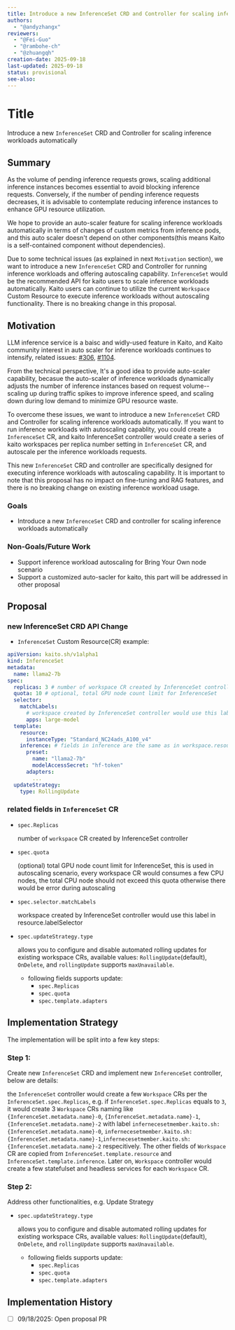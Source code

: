 ```yaml
---
title: Introduce a new InferenceSet CRD and Controller for scaling inference workloads automatically
authors:
  - "@andyzhangx"
reviewers:
  - "@Fei-Guo"
  - "@rambohe-ch"
  - "@zhuangqh"
creation-date: 2025-09-18
last-updated: 2025-09-18
status: provisional
see-also:
---
```


# Title

Introduce a new `InferenceSet` CRD and Controller for scaling inference workloads automatically

## Summary

As the volume of pending inference requests grows, scaling additional inference instances becomes essential to avoid blocking inference requests. Conversely, if the number of pending inference requests decreases, it is advisable to contemplate reducing inference instances to enhance GPU resource utilization.

We hope to provide an auto-scaler feature for scaling inference workloads automatically in terms of changes of custom metrics from inference pods, and this auto scaler doesn't depend on other components(this means Kaito is a self-contained component without dependencies).

Due to some technical issues (as explained in next `Motivation` section), we want to introduce a new `InferenceSet` CRD and Controller for running inference workloads and offering autoscaling capability. `InferenceSet` would be the recommended API for kaito users to scale inference workloads automatically. Kaito users can continue to utilize the current `Workspace` Custom Resource to execute inference workloads without autoscaling functionality. There is no breaking change in this proposal.

## Motivation

LLM inference service is a baisc and widly-used feature in Kaito, and Kaito community interest in auto scaler for inference workloads continues to intensify, related issues: [#306](https://github.com/kaito-project/kaito/issues/306), [#1104](https://github.com/kaito-project/kaito/issues/1104).

From the technical perspective, It's a good idea to provide auto-scaler capability, becasue the auto-scaler of inference workloads dynamically adjusts the number of inference instances based on request volume--scaling up during traffic spikes to improve inference speed, and scaling down during low demand to minimize GPU resource waste.

To overcome these issues, we want to introduce a new `InferenceSet` CRD and Controller for scaling inference workloads automatically. If you want to run inference workloads with autoscaling capablity, you could create a `InferenceSet` CR, and kaito InferenceSet controller would create a series of kaito workspaces per replica number setting in `InferenceSet` CR, and autoscale per the inference workloads requests.

This new `InferenceSet` CRD and controller are specifically designed for executing inference workloads with autoscaling capability. It is important to note that this proposal has no impact on fine-tuning and RAG features, and there is no breaking change on existing inference workload usage.

### Goals

- Introduce a new `InferenceSet` CRD and controller for scaling inference workloads automatically

### Non-Goals/Future Work

- Support inference workload autoscaling for Bring Your Own node scenario
- Support a customized auto-sacler for kaito, this part will be addressed in other proposal

## Proposal

### new InferenceSet CRD API Change

 - `InferenceSet` Custom Resource(CR) example:
```yaml
apiVersion: kaito.sh/v1alpha1
kind: InferenceSet
metadata:
  name: llama2-7b
spec:
  replicas: 3 # number of workspace CR created by InferenceSet controller
  quota: 10 # optional, total GPU node count limit for InferenceSet
  selector:
    matchLabels:
      # workspace created by InferenceSet controller would use this label in resource.labelSelector
      apps: large-model
  template:
    resource:
      instanceType: "Standard_NC24ads_A100_v4"
    inference: # fields in inference are the same as in workspace.resource.inference
      preset:
        name: "llama2-7b"
        modelAccessSecret: "hf-token"
      adapters:
        ...
  updateStrategy:
    type: RollingUpdate
```

### related fields in `InferenceSet` CR
  - `spec.Replicas`

    number of `workspace` CR created by InferenceSet controller
  - `spec.quota`

    (optional) total GPU node count limit for InferenceSet, this is used in autoscaling scenario, every workspace CR would consumes a few CPU nodes, the total CPU node should not exceed this quota otherwise there would be error during autoscaling
  - `spec.selector.matchLabels`

    workspace created by InferenceSet controller would use this label in resource.labelSelector
  - `spec.updateStrategy.type`

    allows you to configure and disable automated rolling updates for existing workspace CRs, available values: `RollingUpdate`(default), `OnDelete`, and `rollingUpdate` supports `maxUnavailable`.
     - following fields supports update:
       - `spec.Replicas`
       - `spec.quota`
       - `spec.template.adapters`


## Implementation Strategy

The implementation will be split into a few key steps:

### Step 1:
Create new `InferenceSet` CRD and implement new `InferenceSet` controller, below are details:

the `InferenceSet` controller would create a few `Workspace` CRs per the `InferenceSet.spec.Replicas`, e.g. if `InferenceSet.spec.Replicas` equals to `3`, it would create 3 `Workspace` CRs naming like `{InferenceSet.metadata.name}-0`, `{InferenceSet.metadata.name}-1`, `{InferenceSet.metadata.name}-2` with label `infernecesetmember.kaito.sh:{InferenceSet.metadata.name}-0`, `infernecesetmember.kaito.sh:{InferenceSet.metadata.name}-1`,`infernecesetmember.kaito.sh:{InferenceSet.metadata.name}-2` respecitively. The other fields of `Workspace` CR are copied from `InferenceSet.template.resource` and `InferenceSet.template.inference`. Later on, `Workspace` controller would create a few statefulset and headless services for each `Workspace` CR.

### Step 2:
Address other functionalities, e.g. Update Strategy
  - `spec.updateStrategy.type`

    allows you to configure and disable automated rolling updates for existing workspace CRs, available values: `RollingUpdate`(default), `OnDelete`, and `rollingUpdate` supports `maxUnavailable`.
     - following fields supports update:
       - `spec.Replicas`
       - `spec.quota`
       - `spec.template.adapters`

## Implementation History
- [ ] 09/18/2025: Open proposal PR
